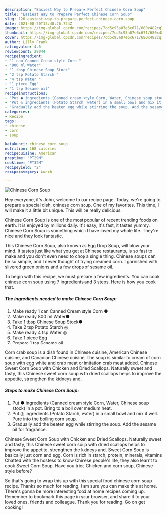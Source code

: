 ```yaml
---
description: "Easiest Way to Prepare Perfect Chinese Corn Soup"
title: "Easiest Way to Prepare Perfect Chinese Corn Soup"
slug: 126-easiest-way-to-prepare-perfect-chinese-corn-soup
date: 2021-08-20T12:48:26.724Z
image: https://img-global.cpcdn.com/recipes/7cd5c95a07e6c671/680x482cq70/chinese-corn-soup-recipe-main-photo.jpg
thumbnail: https://img-global.cpcdn.com/recipes/7cd5c95a07e6c671/680x482cq70/chinese-corn-soup-recipe-main-photo.jpg
cover: https://img-global.cpcdn.com/recipes/7cd5c95a07e6c671/680x482cq70/chinese-corn-soup-recipe-main-photo.jpg
author: Lilly Frank
ratingvalue: 4.6
reviewcount: 29044
recipeingredient:
- "1 can Canned Cream style Corn "
- "800 ml Water"
- "1 tbsp Chinese Soup Stock"
- "2 tsp Potato Starch "
- "4 tsp Water "
- "1 piece Egg"
- "1 tsp Sesame oil"
recipeinstructions:
- "Put ● ingredients (Canned cream style Corn, Water, Chinese soup stock) in a pot. Bring to a boil over medium heat."
- "Put ◎ ingredients (Potato Starch, water) in a small bowl and mix it well. Pure into the boiling corn soup."
- "Gradually add the beaten egg while stirring the soup. Add the sesame oil for fragrance."
categories:
- Recipe
tags:
- chinese
- corn
- soup

katakunci: chinese corn soup 
nutrition: 168 calories
recipecuisine: American
preptime: "PT29M"
cooktime: "PT32M"
recipeyield: "2"
recipecategory: Lunch

---
```



![Chinese Corn Soup](https://img-global.cpcdn.com/recipes/7cd5c95a07e6c671/680x482cq70/chinese-corn-soup-recipe-main-photo.jpg)

Hey everyone, it's John, welcome to our recipe page. Today, we're going to prepare a special dish, chinese corn soup. One of my favorites. This time, I will make it a little bit unique. This will be really delicious.

Chinese Corn Soup is one of the most popular of recent trending foods on earth. It is enjoyed by millions daily. It's easy, it's fast, it tastes yummy. Chinese Corn Soup is something which I have loved my whole life. They're nice and they look fantastic.

This Chinese Corn Soup, also known as Egg Drop Soup, will blow your mind. It tastes just like what you get at Chinese restaurants, is so fast to make and you don&#39;t even need to chop a single thing. Chinese soups can be so simple, and I never thought of trying creamed corn. I garnished with slivered green onions and a few drops of sesame oil.


To begin with this recipe, we must prepare a few ingredients. You can cook chinese corn soup using 7 ingredients and 3 steps. Here is how you cook that.

<!--inarticleads1-->

##### The ingredients needed to make Chinese Corn Soup:

1. Make ready 1 can Canned Cream style Corn ●
1. Make ready 800 ml Water●
1. Take 1 tbsp Chinese Soup Stock●
1. Take 2 tsp Potato Starch ◎
1. Make ready 4 tsp Water ◎
1. Take 1 piece Egg
1. Prepare 1 tsp Sesame oil


Corn crab soup is a dish found in Chinese cuisine, American Chinese cuisine, and Canadian Chinese cuisine. The soup is similar to cream of corn soup with egg white and crab meat or imitation crab meat added. Chinese Sweet Corn Soup with Chicken and Dried Scallops. Naturally sweet and tasty, this Chinese sweet corn soup with dried scallops helps to improve the appetite, strengthen the kidneys and. 

<!--inarticleads2-->

##### Steps to make Chinese Corn Soup:

1. Put ● ingredients (Canned cream style Corn, Water, Chinese soup stock) in a pot. Bring to a boil over medium heat.
1. Put ◎ ingredients (Potato Starch, water) in a small bowl and mix it well. Pure into the boiling corn soup.
1. Gradually add the beaten egg while stirring the soup. Add the sesame oil for fragrance.


Chinese Sweet Corn Soup with Chicken and Dried Scallops. Naturally sweet and tasty, this Chinese sweet corn soup with dried scallops helps to improve the appetite, strengthen the kidneys and. Sweet Corn Soup is basically just corn and egg. Corn is rich in starch, protein, minerals, vitamins Chatted with the hostess to know Chinese people&#39;s life, they also learnt to cook Sweet Corn Soup. Have you tried Chicken and corn soup, Chinese style before? 

So that's going to wrap this up with this special food chinese corn soup recipe. Thanks so much for reading. I am sure you can make this at home. There's gonna be more interesting food at home recipes coming up. Remember to bookmark this page in your browser, and share it to your loved ones, friends and colleague. Thank you for reading. Go on get cooking!
